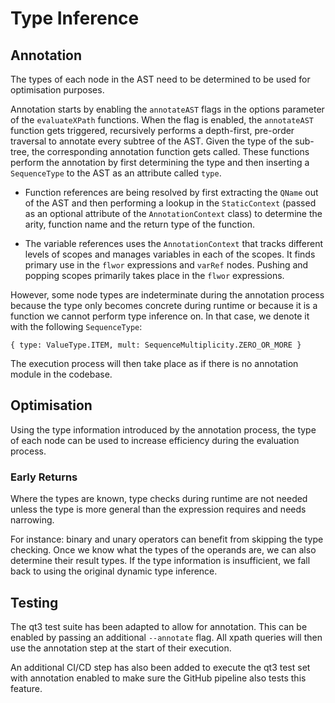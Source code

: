 # Type Inference

## Annotation

The types of each node in the AST need to be determined to be used for optimisation purposes.

Annotation starts by enabling the `annotateAST` flags in the options parameter of the `evaluateXPath` functions. When the flag is enabled, the `annotateAST` function gets triggered, recursively performs a depth-first, pre-order traversal to annotate every subtree of the AST. Given the type of the sub-tree, the corresponding annotation function gets called. These functions perform the annotation by first determining the type and then inserting a `SequenceType` to the AST as an attribute called `type`.

-   Function references are being resolved by first extracting the `QName` out of the AST and then performing a lookup in the `StaticContext` (passed as an optional attribute of the `AnnotationContext` class) to determine the arity, function name and the return type of the function.

-   The variable references uses the `AnnotationContext` that tracks different levels of scopes and manages variables in each of the scopes. It finds primary use in the `flwor` expressions and `varRef` nodes. Pushing and popping scopes primarily takes place in the `flwor` expressions.

However, some node types are indeterminate during the annotation process because the type only becomes concrete during runtime or because it is a function we cannot perform type inference on. In that case, we denote it with the following `SequenceType`:

```
{ type: ValueType.ITEM, mult: SequenceMultiplicity.ZERO_OR_MORE }
```

The execution process will then take place as if there is no annotation module in the codebase.

## Optimisation

Using the type information introduced by the annotation process, the type of each node can be used to increase efficiency during the evaluation process.

### Early Returns

Where the types are known, type checks during runtime are not needed unless the type is more general than the expression requires and needs narrowing.

For instance: binary and unary operators can benefit from skipping the type checking. Once we know what the types of the operands are, we can also determine their result types. If the type information is insufficient, we fall back to using the original dynamic type inference.

## Testing

The qt3 test suite has been adapted to allow for annotation. This can be enabled by passing an additional `--annotate` flag. All xpath queries will then use the annotation step at the start of their execution.

An additional CI/CD step has also been added to execute the qt3 test set with annotation enabled to make sure the GitHub pipeline also tests this feature.
